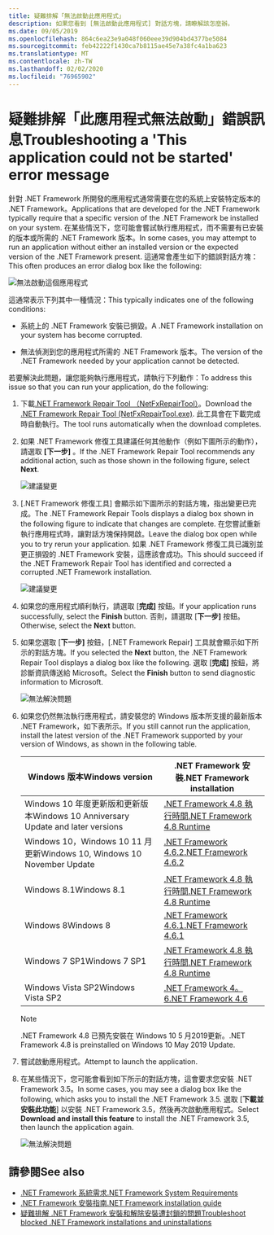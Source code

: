```yaml
---
title: 疑難排解「無法啟動此應用程式」
description: 如果您看到 [無法啟動此應用程式] 對話方塊，請瞭解該怎麼辦。
ms.date: 09/05/2019
ms.openlocfilehash: 864c6ea23e9a048f060eee39d904bd4377be5084
ms.sourcegitcommit: feb42222f1430ca7b8115ae45e7a38fc4a1ba623
ms.translationtype: MT
ms.contentlocale: zh-TW
ms.lasthandoff: 02/02/2020
ms.locfileid: "76965902"
---
```

# <a name="troubleshooting-a-this-application-could-not-be-started-error-message"></a><span data-ttu-id="53922-103">疑難排解「此應用程式無法啟動」錯誤訊息</span><span class="sxs-lookup"><span data-stu-id="53922-103">Troubleshooting a 'This application could not be started' error message</span></span>

<span data-ttu-id="53922-104">針對 .NET Framework 所開發的應用程式通常需要在您的系統上安裝特定版本的 .NET Framework。</span><span class="sxs-lookup"><span data-stu-id="53922-104">Applications that are developed for the .NET Framework typically require that a specific version of the .NET Framework be installed on your system.</span></span> <span data-ttu-id="53922-105">在某些情況下，您可能會嘗試執行應用程式，而不需要有已安裝的版本或所需的 .NET Framework 版本。</span><span class="sxs-lookup"><span data-stu-id="53922-105">In some cases, you may attempt to run an application without either an installed version or the expected version of the .NET Framework present.</span></span> <span data-ttu-id="53922-106">這通常會產生如下的錯誤對話方塊：</span><span class="sxs-lookup"><span data-stu-id="53922-106">This often produces an error dialog box like the following:</span></span>

![無法啟動這個應用程式](media/application-not-started/app-could-not-be-started.png)

<span data-ttu-id="53922-108">這通常表示下列其中一種情況：</span><span class="sxs-lookup"><span data-stu-id="53922-108">This typically indicates one of the following conditions:</span></span>

- <span data-ttu-id="53922-109">系統上的 .NET Framework 安裝已損毀。</span><span class="sxs-lookup"><span data-stu-id="53922-109">A .NET Framework installation on your system has become corrupted.</span></span>

- <span data-ttu-id="53922-110">無法偵測到您的應用程式所需的 .NET Framework 版本。</span><span class="sxs-lookup"><span data-stu-id="53922-110">The version of the .NET Framework needed by your application cannot be detected.</span></span>

<span data-ttu-id="53922-111">若要解決此問題，讓您能夠執行應用程式，請執行下列動作：</span><span class="sxs-lookup"><span data-stu-id="53922-111">To address this issue so that you can run your application, do the following:</span></span>

1. <span data-ttu-id="53922-112">下載[.NET Framework Repair Tool （NetFxRepairTool）](https://www.microsoft.com/download/details.aspx?id=30135)。</span><span class="sxs-lookup"><span data-stu-id="53922-112">Download the [.NET Framework Repair Tool (NetFxRepairTool.exe)](https://www.microsoft.com/download/details.aspx?id=30135).</span></span> <span data-ttu-id="53922-113">此工具會在下載完成時自動執行。</span><span class="sxs-lookup"><span data-stu-id="53922-113">The tool runs automatically when the download completes.</span></span>

1. <span data-ttu-id="53922-114">如果 .NET Framework 修復工具建議任何其他動作（例如下圖所示的動作），請選取 **[下一步]** 。</span><span class="sxs-lookup"><span data-stu-id="53922-114">If the .NET Framework Repair Tool recommends any additional action, such as those shown in the following figure, select **Next**.</span></span>

   ![建議變更](media/application-not-started/repair-tool-recommended-changes.png)

1. <span data-ttu-id="53922-116">[.NET Framework 修復工具] 會顯示如下圖所示的對話方塊，指出變更已完成。</span><span class="sxs-lookup"><span data-stu-id="53922-116">The .NET Framework Repair Tools displays a dialog box shown in the following figure to indicate that changes are complete.</span></span> <span data-ttu-id="53922-117">在您嘗試重新執行應用程式時，讓對話方塊保持開啟。</span><span class="sxs-lookup"><span data-stu-id="53922-117">Leave the dialog box open while you to try rerun your application.</span></span> <span data-ttu-id="53922-118">如果 .NET Framework 修復工具已識別並更正損毀的 .NET Framework 安裝，這應該會成功。</span><span class="sxs-lookup"><span data-stu-id="53922-118">This should succeed if the .NET Framework Repair Tool has identified and corrected a corrupted .NET Framework installation.</span></span>

   ![建議變更](media/application-not-started/repair-tool-changes-complete.png)

1. <span data-ttu-id="53922-120">如果您的應用程式順利執行，請選取 [**完成]** 按鈕。</span><span class="sxs-lookup"><span data-stu-id="53922-120">If your application runs successfully, select the **Finish** button.</span></span> <span data-ttu-id="53922-121">否則，請選取 [**下一步]** 按鈕。</span><span class="sxs-lookup"><span data-stu-id="53922-121">Otherwise, select the **Next** button.</span></span>

1. <span data-ttu-id="53922-122">如果您選取 [**下一步]** 按鈕，[.NET Framework Repair] 工具就會顯示如下所示的對話方塊。</span><span class="sxs-lookup"><span data-stu-id="53922-122">If you selected the **Next** button, the .NET Framework Repair Tool displays a dialog box like the following.</span></span> <span data-ttu-id="53922-123">選取 [**完成]** 按鈕，將診斷資訊傳送給 Microsoft。</span><span class="sxs-lookup"><span data-stu-id="53922-123">Select the **Finish** button to send diagnostic information to Microsoft.</span></span>

   ![無法解決問題](media/application-not-started/repair-tool-no-resolution.png)

1. <span data-ttu-id="53922-125">如果您仍然無法執行應用程式，請安裝您的 Windows 版本所支援的最新版本 .NET Framework，如下表所示。</span><span class="sxs-lookup"><span data-stu-id="53922-125">If you still cannot run the application, install the latest version of the .NET Framework supported by your version of Windows, as shown in the following table.</span></span>

   |<span data-ttu-id="53922-126">Windows 版本</span><span class="sxs-lookup"><span data-stu-id="53922-126">Windows version</span></span>|<span data-ttu-id="53922-127">.NET Framework 安裝</span><span class="sxs-lookup"><span data-stu-id="53922-127">.NET Framework installation</span></span>|
   |---|---|
   |<span data-ttu-id="53922-128">Windows 10 年度更新版和更新版本</span><span class="sxs-lookup"><span data-stu-id="53922-128">Windows 10 Anniversary Update and later versions</span></span>|[<span data-ttu-id="53922-129">.NET Framework 4.8 執行時間</span><span class="sxs-lookup"><span data-stu-id="53922-129">.NET Framework 4.8 Runtime</span></span>](https://dotnet.microsoft.com/download/dotnet-framework/net48)|
   |<span data-ttu-id="53922-130">Windows 10，Windows 10 11 月更新</span><span class="sxs-lookup"><span data-stu-id="53922-130">Windows 10, Windows 10 November Update</span></span>|[<span data-ttu-id="53922-131">.NET Framework 4.6.2</span><span class="sxs-lookup"><span data-stu-id="53922-131">.NET Framework 4.6.2</span></span>](https://dotnet.microsoft.com/download/dotnet-framework/net462)|
   |<span data-ttu-id="53922-132">Windows 8.1</span><span class="sxs-lookup"><span data-stu-id="53922-132">Windows 8.1</span></span>|[<span data-ttu-id="53922-133">.NET Framework 4.8 執行時間</span><span class="sxs-lookup"><span data-stu-id="53922-133">.NET Framework 4.8 Runtime</span></span>](https://dotnet.microsoft.com/download/dotnet-framework/net48)|
   |<span data-ttu-id="53922-134">Windows 8</span><span class="sxs-lookup"><span data-stu-id="53922-134">Windows 8</span></span>|[<span data-ttu-id="53922-135">.NET Framework 4.6.1</span><span class="sxs-lookup"><span data-stu-id="53922-135">.NET Framework 4.6.1</span></span>](https://dotnet.microsoft.com/download/dotnet-framework/net461)|
   |<span data-ttu-id="53922-136">Windows 7 SP1</span><span class="sxs-lookup"><span data-stu-id="53922-136">Windows 7 SP1</span></span>|[<span data-ttu-id="53922-137">.NET Framework 4.8 執行時間</span><span class="sxs-lookup"><span data-stu-id="53922-137">.NET Framework 4.8 Runtime</span></span>](https://dotnet.microsoft.com/download/dotnet-framework/net48)|
   |<span data-ttu-id="53922-138">Windows Vista SP2</span><span class="sxs-lookup"><span data-stu-id="53922-138">Windows Vista SP2</span></span>|[<span data-ttu-id="53922-139">.NET Framework 4。6</span><span class="sxs-lookup"><span data-stu-id="53922-139">.NET Framework 4.6</span></span>](https://dotnet.microsoft.com/download/dotnet-framework/net46)|

   > [!NOTE]
   > <span data-ttu-id="53922-140">.NET Framework 4.8 已預先安裝在 Windows 10 5 月2019更新。</span><span class="sxs-lookup"><span data-stu-id="53922-140">.NET Framework 4.8 is preinstalled on Windows 10 May 2019 Update.</span></span>

1. <span data-ttu-id="53922-141">嘗試啟動應用程式。</span><span class="sxs-lookup"><span data-stu-id="53922-141">Attempt to launch the application.</span></span>

1. <span data-ttu-id="53922-142">在某些情況下，您可能會看到如下所示的對話方塊，這會要求您安裝 .NET Framework 3.5。</span><span class="sxs-lookup"><span data-stu-id="53922-142">In some cases, you may see a dialog box like the following, which asks you to install the .NET Framework 3.5.</span></span> <span data-ttu-id="53922-143">選取 [**下載並安裝此功能**] 以安裝 .NET Framework 3.5，然後再次啟動應用程式。</span><span class="sxs-lookup"><span data-stu-id="53922-143">Select **Download and install this feature** to install the .NET Framework 3.5, then launch the application again.</span></span>

   ![無法解決問題](media/application-not-started/install-3-5.png)

## <a name="see-also"></a><span data-ttu-id="53922-145">請參閱</span><span class="sxs-lookup"><span data-stu-id="53922-145">See also</span></span>

- [<span data-ttu-id="53922-146">.NET Framework 系統需求</span><span class="sxs-lookup"><span data-stu-id="53922-146">.NET Framework System Requirements</span></span>](../get-started/system-requirements.md)
- [<span data-ttu-id="53922-147">.NET Framework 安裝指南</span><span class="sxs-lookup"><span data-stu-id="53922-147">.NET Framework installation guide</span></span>](index.md)
- [<span data-ttu-id="53922-148">疑難排解 .NET Framework 安裝和解除安裝遭封鎖的問題</span><span class="sxs-lookup"><span data-stu-id="53922-148">Troubleshoot blocked .NET Framework installations and uninstallations</span></span>](troubleshoot-blocked-installations-and-uninstallations.md)
